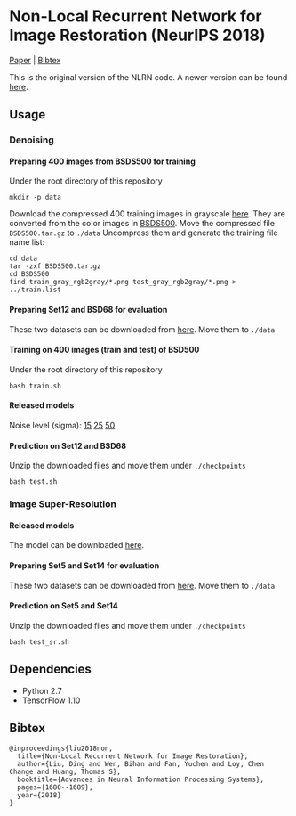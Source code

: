 # Non-Local Recurrent Network for Image Restoration (NeurIPS 2018)

[Paper](http://papers.nips.cc/paper/7439-non-local-recurrent-network-for-image-restoration.pdf) | [Bibtex](#Bibtex)

This is the original version of the NLRN code. A newer version can be found [here](https://github.com/Ding-Liu/NLRN).

## Usage
### Denoising
#### Preparing 400 images from BSDS500 for training
Under the root directory of this repository
```
mkdir -p data
```
Download the compressed 400 training images in grayscale [here](https://drive.google.com/file/d/1vO65GolyMqUNc3_K9h-dHLiWZcZP2g9E/view?usp=sharing). They are converted from the color images in [BSDS500](https://www2.eecs.berkeley.edu/Research/Projects/CS/vision/grouping/resources.html). Move the compressed file `BSDS500.tar.gz` to `./data`
Uncompress them and generate the training file name list:
```
cd data
tar -zxf BSDS500.tar.gz
cd BSDS500
find train_gray_rgb2gray/*.png test_gray_rgb2gray/*.png > ../train.list
```
#### Preparing Set12 and BSD68 for evaluation
These two datasets can be downloaded from [here](https://github.com/cszn/DnCNN.git). Move them to `./data` 
#### Training on 400 images (train and test) of BSD500
Under the root directory of this repository
```
bash train.sh
```
#### Released models
Noise level (sigma): [15](https://drive.google.com/file/d/19SoZaee_7kFzwnLQvY0uR9NbQl0ddSPG/view?usp=sharing) [25](https://drive.google.com/file/d/1uvD4MuaK1DpZugnlybAccjxvVe1O0jFO/view?usp=sharing) [50](https://drive.google.com/file/d/1Q6nLh4dAvDDEfCzWu6C_GUIrn4paKw9W/view?usp=sharing)
#### Prediction on Set12 and BSD68
Unzip the downloaded files and move them under `./checkpoints`
```
bash test.sh
```

### Image Super-Resolution

#### Released models
The model can be downloaded [here](https://drive.google.com/file/d/1VWa_IcYClCMaaPqiWNzgPRJfaTB-zSni/view?usp=sharing).
#### Preparing Set5 and Set14 for evaluation
These two datasets can be downloaded from [here](https://github.com/cszn/DnCNN.git). Move them to `./data`
#### Prediction on Set5 and Set14
Unzip the downloaded files and move them under `./checkpoints`
```
bash test_sr.sh
```

## Dependencies
- Python 2.7
- TensorFlow 1.10
## Bibtex
```
@inproceedings{liu2018non,
  title={Non-Local Recurrent Network for Image Restoration},
  author={Liu, Ding and Wen, Bihan and Fan, Yuchen and Loy, Chen Change and Huang, Thomas S},
  booktitle={Advances in Neural Information Processing Systems},
  pages={1680--1689},
  year={2018}
}
```
